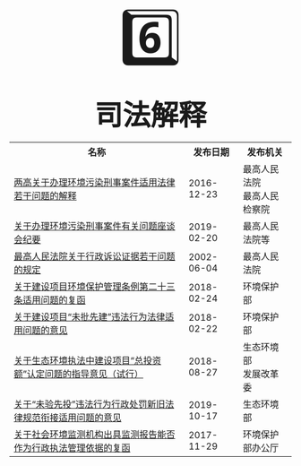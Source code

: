 <center><span style='font-size:100px;'>6️⃣</span></center>
<center><span style='font-size:50px;'><b>司法解释</b></span></center>

<table>
    <tr>
        <th>名称</th>
        <th>发布日期</th>
        <th>发布机关</th>
    </tr>
    <tr>
        <td><a href="\part6\两高关于办理环境污染刑事案件适用法律若干问题的解释.html">两高关于办理环境污染刑事案件适用法律若干问题的解释</a></td>
        <td>2016-12-23</td>
        <td>最高人民法院<br>
            最高人民检察院
        </td>
    </tr>
    <tr>
        <td><a href="\part6\关于办理环境污染刑事案件有关问题座谈会纪要.html">关于办理环境污染刑事案件有关问题座谈会纪要</a></td>
        <td>2019-02-20</td>
        <td>最高人民法院等</td>
    </tr>
    <tr>
        <td><a href="\part6\最高人民法院关于行政诉讼证据若干问题的规定.html">最高人民法院关于行政诉讼证据若干问题的规定</a></td>
        <td>2002-06-04</td>
        <td>最高人民法院</td>
    </tr>
    <tr>
        <td><a href="\part6\关于建设项目环境保护管理条例第二十三条适用问题的复函.html">关于建设项目环境保护管理条例第二十三条适用问题的复函</a></td>
        <td>2018-02-24</td>
        <td>环境保护部</td>
    </tr>
    <tr>
        <td><a href="\part6\关于建设项目“未批先建”违法行为法律适用问题的意见.html">关于建设项目“未批先建”违法行为法律适用问题的意见</a></td>
        <td>2018-02-22</td>
        <td>环境保护部</td>
    </tr>
    <tr>
        <td><a href="\part6\关于生态环境执法中建设项目“总投资额”认定问题的指导意见（试行）.html">关于生态环境执法中建设项目“总投资额”认定问题的指导意见（试行）</a></td>
        <td>2018-08-27</td>
        <td>生态环境部<br>
            发展改革委
        </td>
    </tr>
    <tr>
        <td><a href="\part6\关于“未验先投”违法行为行政处罚新旧法律规范衔接适用问题的意见.html">关于“未验先投”违法行为行政处罚新旧法律规范衔接适用问题的意见</a></td>
        <td>2019-10-17</td>
        <td>生态环境部</td>
    </tr>
    <tr>
        <td><a href="\part6\关于社会环境监测机构出具监测报告能否作为行政执法管理依据的复函.html">关于社会环境监测机构出具监测报告能否作为行政执法管理依据的复函</a></td>
        <td>2017-11-29</td>
        <td>环境保护部办公厅</td>
    </tr>
</table>